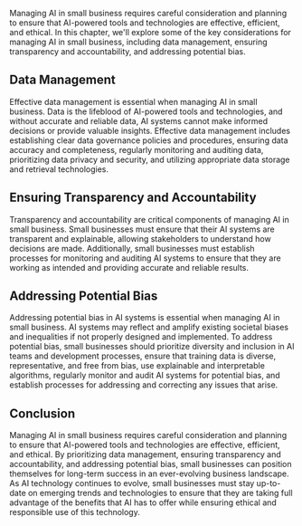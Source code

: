 
Managing AI in small business requires careful consideration and planning to ensure that AI-powered tools and technologies are effective, efficient, and ethical. In this chapter, we'll explore some of the key considerations for managing AI in small business, including data management, ensuring transparency and accountability, and addressing potential bias.

Data Management
---------------

Effective data management is essential when managing AI in small business. Data is the lifeblood of AI-powered tools and technologies, and without accurate and reliable data, AI systems cannot make informed decisions or provide valuable insights. Effective data management includes establishing clear data governance policies and procedures, ensuring data accuracy and completeness, regularly monitoring and auditing data, prioritizing data privacy and security, and utilizing appropriate data storage and retrieval technologies.

Ensuring Transparency and Accountability
----------------------------------------

Transparency and accountability are critical components of managing AI in small business. Small businesses must ensure that their AI systems are transparent and explainable, allowing stakeholders to understand how decisions are made. Additionally, small businesses must establish processes for monitoring and auditing AI systems to ensure that they are working as intended and providing accurate and reliable results.

Addressing Potential Bias
-------------------------

Addressing potential bias in AI systems is essential when managing AI in small business. AI systems may reflect and amplify existing societal biases and inequalities if not properly designed and implemented. To address potential bias, small businesses should prioritize diversity and inclusion in AI teams and development processes, ensure that training data is diverse, representative, and free from bias, use explainable and interpretable algorithms, regularly monitor and audit AI systems for potential bias, and establish processes for addressing and correcting any issues that arise.

Conclusion
----------

Managing AI in small business requires careful consideration and planning to ensure that AI-powered tools and technologies are effective, efficient, and ethical. By prioritizing data management, ensuring transparency and accountability, and addressing potential bias, small businesses can position themselves for long-term success in an ever-evolving business landscape. As AI technology continues to evolve, small businesses must stay up-to-date on emerging trends and technologies to ensure that they are taking full advantage of the benefits that AI has to offer while ensuring ethical and responsible use of this technology.
